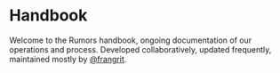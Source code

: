 # Handbook

Welcome to the Rumors handbook, ongoing documentation of our operations and process. Developed collaboratively, updated frequently, maintained mostly by [@frangrit](https://github.com/frangrit).
